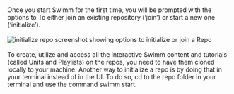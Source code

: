 </br>

Once you start Swimm for the first time, you will be prompted with the options to To either join an existing repository (‘join’) or start a new one (‘initialize’).
</br></br>
![initialize repo screenshot showing options to initialize or join a Repo](https://github.com/swimmio/public/blob/master/screenshots/4.png)
</br></br>
To create, utilize and access all the interactive Swimm content and tutorials (called Units and Playlists) on the repos, you need to have them cloned locally to your machine. Another way to initialize a repo is by doing that in your terminal instead of in the UI. To do so, cd to the repo folder in your terminal and use the command swimm start.
</br></br>
